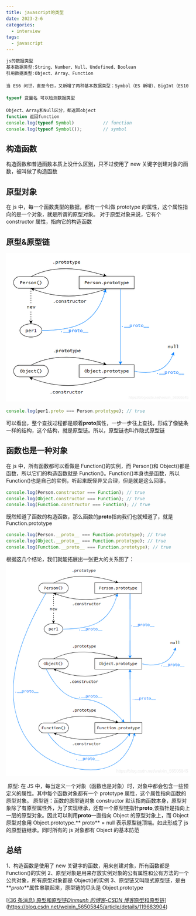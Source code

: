 ```yaml
---
title: javascript的类型
date: 2023-2-6
categories:
  - interview
tags:
  - javascript
---
```


```javascript
js的数据类型
基本数据类型:String、Number、Null、Undefined、Boolean
引用数据类型:Object、Array、Function

当 ES6 问世，直至今日，又新增了两种基本数据类型：Symbol（ES 新增）、BigInt（ES10 新增）

typeof 变量名 可以检测数据类型

Object、Array和Null区分，都返回object
function 返回function
console.log(typeof Symbol)           // function
console.log(typeof Symbol());        // symbol
```

## 构造函数

构造函数和普通函数本质上没什么区别，只不过使用了 new 关键字创建对象的函数，被叫做了构造函数

## 原型对象

在 js 中，每一个函数类型的数据，都有一个叫做 prototype 的属性，这个属性指向的是一个对象，就是所谓的原型对象。
对于原型对象来说，它有个 constructor 属性，指向它的构造函数

## 原型&原型链

![](./img/prototype.png)

```javascript
console.log(per1.proto === Person.prototype); // true
```

可以看出，整个查找过程都是顺着**proto**属性，一步一步往上查找，形成了像链条一样的结构，这个结构，就是原型链。所以，原型链也叫作隐式原型链

## 函数也是一种对象

在 js 中，所有函数都可以看做是 Function()的实例，而 Person()和 Object()都是函数，所以它们的构造函数就是 Function()。Function()本身也是函数，所以 Function()也是自己的实例，听起来既怪异又合理，但是就是这么回事。

```javascript
console.log(Person.constructor === Function); // true
console.log(Object.constructor === Function); // true
console.log(Function.constructor === Function); // true
```

既然知道了函数的构造函数，那么函数的**proto**指向我们也就知道了，就是 Function.prototype

```javascript
console.log(Person.__proto__ === Function.prototype); // true
console.log(Object.__proto__ === Function.prototype); // true
console.log(Function.__proto__ === Function.prototype); // true
```

根据这几个结论，我们就能拓展出一张更大的关系图了：
![](./img/prototype2.png)

‌ 原型: 在 JS 中，每当定义一个对象（函数也是对象）时，对象中都会包含一些预定义的属性。其中每个函数对象都有一个 prototype 属性，这个属性指向函数的原型对象。
原型链：函数的原型链对象 constructor 默认指向函数本身，原型对象除了有原型属性外，为了实现继承，还有一个原型链指针**proto**,该指针是指向上一层的原型对象。因此可以利用**proto**一直指向 Object 的原型对象上，而 Object 原型对象用 Object.prototype.** proto** = null 表示原型链顶端。如此形成了 js 的原型链继承。同时所有的 js 对象都有 Object 的基本防范

## 总结

1、构造函数是使用了 new 关键字的函数，用来创建对象，所有函数都是 Function()的实例
2、原型对象是用来存放实例对象的公有属性和公有方法的一个公共对象，所有原型对象都是 Object()的实例
3、原型链又叫隐式原型链，是由**_proto_**属性串联起来，原型链的尽头是 Object.prototype

[[(36 条消息) 原型和原型链*Dinmunh 的博客-CSDN 博客*原型和原型链](https://blog.csdn.net/weixin_56505845/article/details/119683904)](https://blog.csdn.net/weixin_56505845/article/details/119683904)
